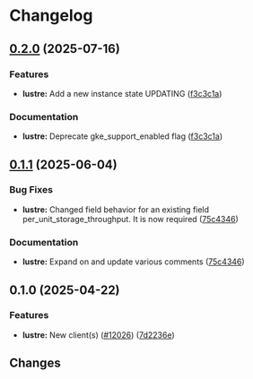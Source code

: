 # Changelog

## [0.2.0](https://github.com/googleapis/google-cloud-go/compare/lustre/v0.1.1...lustre/v0.2.0) (2025-07-16)


### Features

* **lustre:** Add a new instance state UPDATING ([f3c3c1a](https://github.com/googleapis/google-cloud-go/commit/f3c3c1ace2e36aa5e5c4c73e39a42cf3fbe2dbcb))


### Documentation

* **lustre:** Deprecate gke_support_enabled flag ([f3c3c1a](https://github.com/googleapis/google-cloud-go/commit/f3c3c1ace2e36aa5e5c4c73e39a42cf3fbe2dbcb))

## [0.1.1](https://github.com/googleapis/google-cloud-go/compare/lustre/v0.1.0...lustre/v0.1.1) (2025-06-04)


### Bug Fixes

* **lustre:** Changed field behavior for an existing field per_unit_storage_throughput. It is now required ([75c4346](https://github.com/googleapis/google-cloud-go/commit/75c434671407bbbdce1e1d16424057cbf980cccd))


### Documentation

* **lustre:** Expand on and update various comments ([75c4346](https://github.com/googleapis/google-cloud-go/commit/75c434671407bbbdce1e1d16424057cbf980cccd))

## 0.1.0 (2025-04-22)


### Features

* **lustre:** New client(s) ([#12026](https://github.com/googleapis/google-cloud-go/issues/12026)) ([7d2236e](https://github.com/googleapis/google-cloud-go/commit/7d2236e1d93adc644a2c6c2ccbc1530f79b72674))

## Changes
